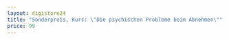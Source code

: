 ```yaml
---
layout: digistore24
title: "Sonderpreis, Kurs: \"Die psychischen Probleme beim Abnehmen\""
price: 99
---
```


